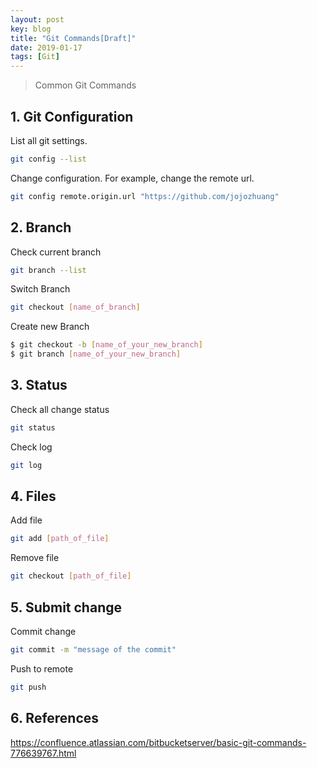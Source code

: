 ```yaml
---
layout: post
key: blog
title: "Git Commands[Draft]"
date: 2019-01-17
tags: [Git]
---
```


> Common Git Commands

## 1. Git Configuration
List all git settings.
```sh
git config --list
```
Change configuration. For example, change the remote url.
```sh
git config remote.origin.url "https://github.com/jojozhuang"
```
## 2. Branch
Check current branch
```sh
git branch --list
```
Switch Branch
```sh
git checkout [name_of_branch]
```
Create new Branch
```sh
$ git checkout -b [name_of_your_new_branch]
$ git branch [name_of_your_new_branch]
```

## 3. Status
Check all change status
```sh
git status
```
Check log
```sh
git log
```

## 4. Files
Add file
```sh
git add [path_of_file]
```
Remove file
```sh
git checkout [path_of_file]
```

## 5. Submit change
Commit change
```sh
git commit -m "message of the commit"
```
Push to remote
```sh
git push
```

## 6. References
https://confluence.atlassian.com/bitbucketserver/basic-git-commands-776639767.html
